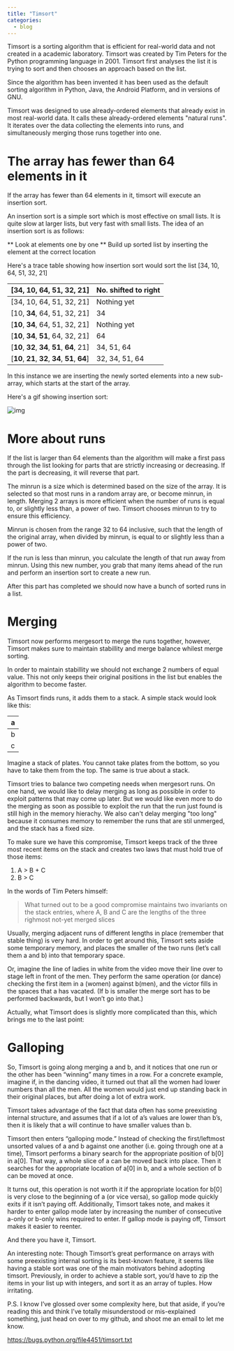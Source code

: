 ```yaml
---
title: "Timsort"
categories:
  - blog
---
```


Timsort is a sorting algorithm that is efficient for real-world data and not created in a academic laboratory. Timsort was created by Tim Peters for the Python programming language in 2001. Timsort first analyses the list it is trying to sort and then chooses an approach based on the list.

Since the algorithm has been invented it has been used as the default sorting algorithm in Python, Java, the Android Platform, and in versions of GNU.

Timsort was designed to use already-ordered elements that already exist in most real-world data. It calls these already-ordered elements "natural runs". It iterates over the data collecting the elements into runs, and simultaneously merging those runs together into one.

# The array has fewer than 64 elements in it

If the array has fewer than 64 elements in it, timsort will execute an insertion sort.

An insertion sort is a simple sort which is most effective on small lists. It is quite slow at larger lists, but very fast with small lists. The idea of an insertion sort is as follows:

** Look at elements one by one
** Build up sorted list by inserting the element at the correct location

Here's a trace table showing how insertion sort would sort the list [34, 10, 64, 51, 32, 21]

|       [34, 10, 64, 51, 32, 21]       | No. shifted to right |
| ------------------------------------ | -------------------- |
| [34, 10, 64, 51, 32, 21]             | Nothing yet |
| [10, **34**, 64, 51, 32, 21]             | 34 |
| [**10**, **34**, 64, 51, 32, 21]         | Nothing yet |
| [**10**, **34**, **51**, 64, 32, 21]       | 64 |
| [**10**, **32**, **34**, **51**, **64**, 21]   | 34, 51, 64 |
| [**10**, **21**, **32**, **34**, **51**, **64**] | 32, 34, 51, 64 |

In this instance we are inserting the newly sorted elements into a new sub-array, which starts at the start of the array.

Here's a gif showing insertion sort:

![img](https://upload.wikimedia.org/wikipedia/commons/9/9c/Insertion-sort-example.gif)

# More about runs

If the list is larger than 64 elements than the algorithm will make a first pass through the list looking for parts that are strictly increasing or decreasing. If the part is decreasing, it will reverse that part.

The minrun is a size which is determined based on the size of the array. It is selected so that most runs in a random array are, or become minrun, in length. Merging 2 arrays is more efficient when the number of runs is equal to, or slightly less than, a power of two. Timsort chooses minrun to try to ensure this efficiency.

Minrun is chosen from the range 32 to 64 inclusive, such that the length of the original array, when divided by minrun, is equal to or slightly less than a power of two. 

If the run is less than minrun, you calculate the length of that run away from minrun. Using this new number, you grab that many items ahead of the run and perform an insertion sort to create a new run.

After this part has completed we should now have a bunch of sorted runs in a list.

# Merging

Timsort now performs mergesort to merge the runs together, however, Timsort makes sure to maintain stabillity and merge balance whilest merge sorting.

In order to maintain stabillity we should not exchange 2 numbers of equal value. This not only keeps their original positions in the list but enables the algorithm to become faster.

As Timsort finds runs, it adds them to a stack. A simple stack would look like this:

| a |
| --- | 
| b |
| c |

Imagine a stack of plates. You cannot take plates from the bottom, so you have to take them from the top. The same is true about a stack.

Timsort tries to balance two competing needs when mergesort runs. On one hand, we would like to delay merging as long as possible in order to exploit patterns that may come up later. But we would like even more to do the merging as soon as possible to exploit the run that the run just found is still high in the memory hierachy. We also can't delay merging "too long" because it consumes memory to remember the runs that are stil unmerged, and the stack has a fixed size.

To make sure we have this compromise, Timsort keeps track of the three most recent items on the stack and creates two laws that must hold true of those items:

1. A > B + C
2. B > C

In the words of Tim Peters himself:

> What turned out to be a good compromise maintains two invariants on the stack entries, where A, B and C are the lengths of the three righmost not-yet merged slices


Usually, merging adjacent runs of different lengths in place (remember that stable thing) is very hard. In order to get around this, Timsort sets aside some temporary memory, and places the smaller of the two runs (let’s call them a and b) into that temporary space. 

Or, imagine the line of ladies in white from the video move their line over to stage left in front of the men. They perform the same operation (or dance) checking the first item in a (women) against b(men), and the victor fills in the spaces that a has vacated. (If b is smaller the merge sort has to be performed backwards, but I won’t go into that.)

Actually, what Timsort does is slightly more complicated than this, which brings me to the last point:

# Galloping

So, Timsort is going along merging a and b, and it notices that one run or the other has been “winning” many times in a row. For a concrete example, imagine if, in the dancing video, it turned out that all the women had lower numbers than all the men. All the women would just end up standing back in their original places, but after doing a lot of extra work.

Timsort takes advantage of the fact that data often has some preexisting internal structure, and assumes that if a lot of a’s values are lower than b’s, then it is likely that a will continue to have smaller values than b.

Timsort then enters “galloping mode.” Instead of checking the first/leftmost unsorted values of a and b against one another (i.e. going through one at a time), Timsort performs a binary search for the appropriate position of b[0] in a[0]. That way, a whole slice of a can be moved back into place. Then it searches for the appropriate location of a[0] in b, and a whole section of b can be moved at once.

It turns out, this operation is not worth it if the appropriate location for b[0] is very close to the beginning of a (or vice versa), so gallop mode quickly exits if it isn’t paying off. Additionally, Timsort takes note, and makes it harder to enter gallop mode later by increasing the number of consecutive a-only or b-only wins required to enter. If gallop mode is paying off, Timsort makes it easier to reenter.


And there you have it, Timsort.

An interesting note: Though Timsort’s great performance on arrays with some preexisting internal sorting is its best-known feature, it seems like having a stable sort was one of the main motivators behind adopting timsort. Previously, in order to achieve a stable sort, you’d have to zip the items in your list up with integers, and sort it as an array of tuples. How irritating.

P.S. I know I’ve glossed over some complexity here, but that aside, if you’re reading this and think I’ve totally misunderstood or mis-explained something, just head on over to my github, and shoot me an email to let me know.


https://bugs.python.org/file4451/timsort.txt
